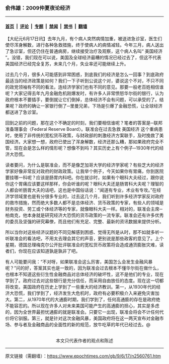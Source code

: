 ### 俞伟雄：2009仲夏夜论经济

---

#### [首页](../../../..?n2560761) &nbsp;|&nbsp; [评论](../../../../../epoch-comment?n2560761) &nbsp;|&nbsp; [专题](../../../../../epoch-special?n2560761) &nbsp;|&nbsp; [禁闻](../../../../../epoch-news?n2560761) &nbsp;|&nbsp; [禁书](../../../../../books?n2560761) &nbsp;|&nbsp; [翻墙](https://github.com/gfw-breaker/nogfw/blob/master/README.md?n2560761)


<div class="post_content" id="artbody" itemprop="articleBody">
 <!-- article content begin -->
 <p>
  【大纪元6月17日讯】去年九月，有个病人突然病情加重，被送进急诊室，医生们使尽浑身解数，进行各种急救措施，终于使病人的病情减轻。今年三月，病人送出了急诊室，但还仍住在普通病房，继续接受治疗及观察，这个病人名叫“
  <ok href="https://www.epochtimes.com/gb/tag/%E7%BE%8E%E5%9B%BD%E7%BB%8F%E6%B5%8E.html">
   美国经济
  </ok>
  ”。没错，我们现在可以说，美国及全球经济最糟的情况已经过去了，但这不代表美国经济已经完全复苏，未来几个月，失业率还可能继续上升。
 </p>
 <p>
  过去几个月，很多人可能感到非常困惑，到底我们的经济是怎么一回事？到底政府最适当的经济政策是如何？我们一下子听到公说这个对，婆说这个不对，不只不同的政党领袖有不同的看法，连经济学家们也有不同的意见。那要一般老百姓相信谁呢？大家记得去年九月金融危机刚爆发时，有许多人非常愤怒华尔街的银行，认为政府根本不要插手，要倒就让它们倒掉，总体经济不会有问题，可以承受的了。结果呢？政府的确让一家银行倒了─里曼兄弟，下场是引爆了金融恐慌，让全球经济都送进了急诊室。
 </p>
 <p>
  回到之前的问题，那在这个不确定的时刻，我们要相信谁呢？笔者的答案是─联邦准备理事会〈Federal Reserve Board〉。联准会在过去急救
  <ok href="https://www.epochtimes.com/gb/tag/%E7%BE%8E%E5%9B%BD%E7%BB%8F%E6%B5%8E.html">
   美国经济
  </ok>
  这个重病患时，使用了非传统的宽松货币政策，与财政部的刺激经济方案联手，及时挽救了美国经济。大家想一想，政府已使出了浑身解数，经济还那么糟，那如果政府完全不管，现在会是怎么样的情形呢？想像不到吗？其实历史上有个例子─1930年代的经济大恐慌。
 </p>
 <p>
  读者要问，为什么是联准会，而不是像芝加哥大学的经济学家呢？有些芝大的经济学家好像非常反对政府的财政政策。让我举个例子，今天如果你有胃痛，你到医院要挂哪一科呢？应该是肠胃内科吧。你在就诊时，如果有个眼科大夫经过，跟你说你这个胃痛应该要这样那样，你会听谁的呢？眼科大夫还是肠胃科大夫呢？理智的人都会听肠胃大夫的话吧，这也是中国俗话说：“闻道有专业，术业有专攻。”在经济学领域里也是有分很多专业的，过去这几个月，我们听到许多经济学家反对政府的救市措施，然而绝大多数人都不是总体经济、货币政策的专家，有些人的领域是财务投资、劳工或个体经济等的专家，就像眼科大夫一样。相对的，联准会主席─柏南克，他本身就是研究经济大恐慌的货币政策的一流专家。联准会还有许多优秀的委员及坚强的研究幕僚，而且他们有充足、完整、最新的资讯数据来提供分析。
 </p>
 <p>
  所以当你对这些经济议题的不同见解感到困惑、觉得无所是从时，那不如就多听一听联准会的看法吧，不用太去理会其它的声音，更别说是那些政客的意见了。上个星期，德国总理梅克尔公开批评联准会的宽松货币政策将会造成通货膨胀灾难，读者们，你现在应该知道孰是孰非了吧。
 </p>
 <p>
  有人可能要问我：“不对呀，如果联准会这么厉害，美国怎么会发生金融风暴呢？”问的好，答案其实也是一致的，因为联准会过去根本不懂华尔街在做什么，也根本不知道这些衍生性金融商品对总体经济的破坏性，这不是他们的专业，现在学到了。政府过去对这些银行是充分信任，而采用自由放任的态度。现在这一切都将改变。美国政府在历史上学到了一些重大的经济教训。第一，从1930年代的经济大恐慌，我们学到了，经济发生大危机时，政府有必要积极介入来避免灾害加大。第二，从1970年代的大通膨时期，我们学到了，任何高通膨的存在是政府绝不能容忍的。所以现在许多人对未来美国可能产生的高通膨的担心，其实是多虑的，因为全世界最担忧通膨的就是联准会。只要它一出现，联准会将会不计任何代价将它驯服。第三，就是针对这次金融风暴，美国政府将在这一两天宣布对金融市场、参与者及金融商品的全面性的新的规范，放牛吃草的年代已经过去。@
  <font color="#ffffff">
   (http://www.dajiyuan.com)
  </font>
  <br/>
  <center>
   <font class="GY13">
    本文只代表作者的观点和陈述
   </font>
  </center>
 </p>
 <!-- article content end -->
 <div id="below_article_ad">
 </div>
</div>


---

原文链接（需翻墙）：https://www.epochtimes.com/gb/9/6/17/n2560761.htm